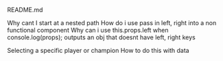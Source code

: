 README.md

Why cant I start at a nested path
How do i use pass in left, right into a non functional component
Why can i use this.props.left when console.log(props); outputs an obj that doesnt have left, right keys


Selecting a specific player or champion
How to do this with data